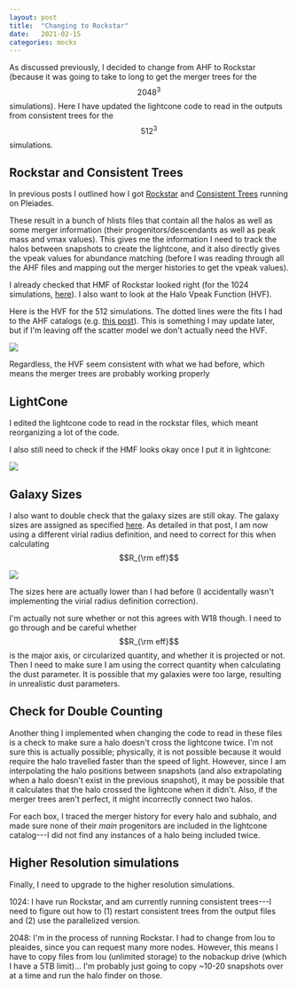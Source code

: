 ```yaml
---
layout: post
title:  "Changing to Rockstar"
date:   2021-02-15
categories: mocks
---
```


As discussed previously, I decided to change from AHF to Rockstar (because it was going to take to long to get the merger trees for the $$2048^3$$ simulations). Here I have updated the lightcone code to read in the outputs from consistent trees for the $$512^3$$ simulations.

## Rockstar and Consistent Trees

In previous posts I outlined how I got <a href="https://ndrakos.github.io/blog/cosmo_sims/Rockstar/">Rockstar</a> and <a href="https://ndrakos.github.io/blog/cosmo_sims/Consistent-Trees/">Consistent Trees</a> running on Pleiades.

These result in a bunch of hlists files that contain all the halos as well as some merger information (their progenitors/descendants as well as peak mass and vmax values). This gives me the information I need to track the halos between snapshots to create the lightcone, and it also directly gives the vpeak values for abundance matching (before I was reading through all the AHF files and mapping out the merger histories to get the vpeak values).

I already checked that HMF of Rockstar looked right (for the 1024 simulations, <a href="https://ndrakos.github.io/blog/cosmo_sims/Rockstar_Part_II/">here</a>). I also want to look at the Halo Vpeak Function (HVF).

Here is the HVF for the 512 simulations. The dotted lines were the fits I had to the AHF catalogs (e.g. <a href="https://ndrakos.github.io/blog/mocks/Fit_HVF/">this post</a>). This is something I may update later, but if I'm leaving off the scatter model we don't actually need the HVF.

<img src="{{ site.baseurl }}/assets/plots/20210215_HVF.png">


Regardless, the HVF seem consistent with what we had before, which means the merger trees are probably working properly

## LightCone

I edited the lightcone code to read in the rockstar files, which meant reorganizing a lot of the code.

I also still need to check if the HMF looks okay once I put it in lightcone:

<img src="{{ site.baseurl }}/assets/plots/20210215_HMF_lightcone.png">


## Galaxy Sizes

I also want to double check that the galaxy sizes are still okay. The galaxy sizes are assigned as specified <a href="https://ndrakos.github.io/blog/mocks/Galaxy_Sizes_Part_II/">here</a>. As detailed in that post, I am now using a different virial radius definition, and need to correct for this when calculating $$R_{\rm eff}$$

<img src="{{ site.baseurl }}/assets/plots/20210215_Reff.png">


The sizes here are actually lower than I had before (I accidentally wasn't implementing the virial radius definition correction).

I'm actually not sure whether or not this agrees with W18 though. I need to go through and be careful whether $$R_{\rm eff}$$ is the major axis, or circularized quantity, and whether it is projected or not. Then I need to make sure I am using the correct quantity when calculating the dust parameter. It is possible that my galaxies were too large, resulting in unrealistic dust parameters.

## Check for Double Counting

Another thing I implemented when changing the code to read in these files is a check to make sure a halo doesn't cross the lightcone twice. I'm not sure this is actually possible; physically, it is not possible because it would require the halo travelled faster than the speed of light. However, since I am interpolating the halo positions between snapshots (and also extrapolating when a halo doesn't exist in the previous snapshot), it may be possible that it calculates that the halo crossed the lightcone when it didn't. Also, if the merger trees aren't perfect, it might incorrectly connect two halos.

For each box, I traced the merger history for every halo and subhalo, and made sure none of their *main* progenitors are included in the lightcone catalog---I did not find any instances of a halo being included twice.


## Higher Resolution simulations

Finally, I need to upgrade to the higher resolution simulations.

1024: I have run Rockstar, and am currently running consistent trees---I need to figure out how to (1) restart consistent trees from the output files and (2) use the parallelized version.

2048: I'm in the process of running Rockstar. I had to change from lou to pleaides, since you can request many more nodes. However, this means I have to copy files from lou (unlimited storage) to the nobackup drive (which I have a 5TB limit)... I'm probably just going to copy ~10-20 snapshots over at a time and run the halo finder on those.
